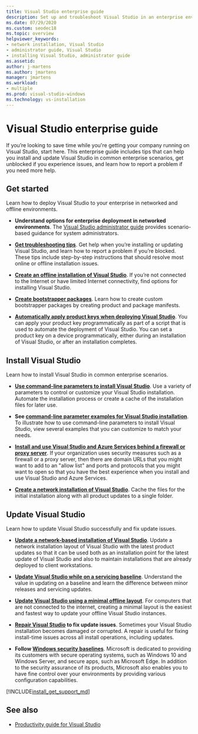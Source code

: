 ```yaml
---
title: Visual Studio enterprise guide
description: Set up and troubleshoot Visual Studio in an enterprise environment.
ms.date: 07/29/2020
ms.custom: seodec18
ms.topic: overview
helpviewer_keywords:
- network installation, Visual Studio
- administrator guide, Visual Studio
- installing Visual Studio, administrator guide
ms.assetid: 
author: j-martens
ms.author: jmartens
manager: jmartens
ms.workload:
- multiple
ms.prod: visual-studio-windows
ms.technology: vs-installation
---
```

# Visual Studio enterprise guide
If you’re looking to save time while you're getting your company running on Visual Studio, start here. This enterprise guide includes tips that can help you install and update Visual Studio in common enterprise scenarios, get unblocked if you experience issues, and learn how to report a problem if you need more help. 

## Get started 
Learn how to deploy Visual Studio to your enterprise in networked and offline environments. 

- **Understand options for enterprise deployment in networked environments**. The [Visual Studio administrator guide](visual-studio-administrator-guide.md) provides scenario-based guidance for system administrators. 

- **[Get troubleshooting tips](troubleshooting-installation-issues.md)**. Get help when you’re installing or updating Visual Studio, and learn how to report a problem if you’re blocked. These tips include step-by-step instructions that should resolve most online or offline installation issues. 

- **[Create an offline installation of Visual Studio](create-an-offline-installation-of-visual-studio.md)**. If you’re not connected to the Internet or have limited Internet connectivity, find options for installing Visual Studio. 

- **[Create bootstrapper packages](../deployment/creating-bootstrapper-packages.md)**. Learn how to create custom bootstrapper packages by creating product and package manifests. 

- **[Automatically apply product keys when deploying Visual Studio](automatically-apply-product-keys-when-deploying-visual-studio.md)**. You can apply your product key programmatically as part of a script that is used to automate the deployment of Visual Studio. You can set a product key on a device programmatically, either during an installation of Visual Studio, or after an installation completes. 

## Install Visual Studio 

Learn how to install Visual Studio in common enterprise scenarios. 

- **[Use command-line parameters to install Visual Studio](use-command-line-parameters-to-install-visual-studio.md)**. Use a variety of parameters to control or customize your Visual Studio installation. Automate the installation process or create a cache of the installation files for later use. 

- **See [command-line parameter examples for Visual Studio installation](command-line-parameter-examples.md)**. To illustrate how to use command-line parameters to install Visual Studio, view several examples that you can customize to match your needs. 

- **[Install and use Visual Studio and Azure Services behind a firewall or proxy server](install-and-use-visual-studio-behind-a-firewall-or-proxy-server.md)**. If your organization uses security measures such as a firewall or a proxy server, then there are domain URLs that you might want to add to an "allow list" and ports and protocols that you might want to open so that you have the best experience when you install and use Visual Studio and Azure Services. 

- **[Create a network installation of Visual Studio](create-a-network-installation-of-visual-studio.md)**. Cache the files for the initial installation along with all product updates to a single folder.  

## Update Visual Studio 

Learn how to update Visual Studio successfully and fix update issues. 

- **[Update a network-based installation of Visual Studio](update-a-network-installation-of-visual-studio.md)**. Update a network installation layout of Visual Studio with the latest product updates so that it can be used both as an installation point for the latest update of Visual Studio and also to maintain installations that are already deployed to client workstations.

- **[Update Visual Studio while on a servicing baseline](update-servicing-baseline.md)**. Understand the value in updating on a baseline and learn the difference between minor releases and servicing updates. 

- **[Update Visual Studio using a minimal offline layout](update-minimal-layout.md)**. For computers that are not connected to the internet, creating a minimal layout is the easiest and fastest way to update your offline Visual Studio instances.

- **[Repair Visual Studio](repair-visual-studio.md) to fix update issues**. Sometimes your Visual Studio installation becomes damaged or corrupted. A repair is useful for fixing install-time issues across all install operations, including updates. 

- **Follow [Windows security baselines](/windows/security/threat-protection/windows-security-baselines)**. Microsoft is dedicated to providing its customers with secure operating systems, such as Windows 10 and Windows Server, and secure apps, such as Microsoft Edge. In addition to the security assurance of its products, Microsoft also enables you to have fine control over your environments by providing various configuration capabilities. 

[!INCLUDE[install_get_support_md](includes/install_get_support_md.md)]

## See also 

- [Productivity guide for Visual Studio](../ide/productivity-features.md)